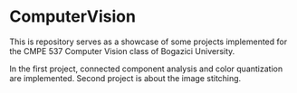 # ComputerVision
This is repository serves as a showcase of some projects implemented for the CMPE 537 Computer Vision class of Bogazici University.

In the first project, connected component analysis and color quantization are implemented.
Second project is about the image stitching.
